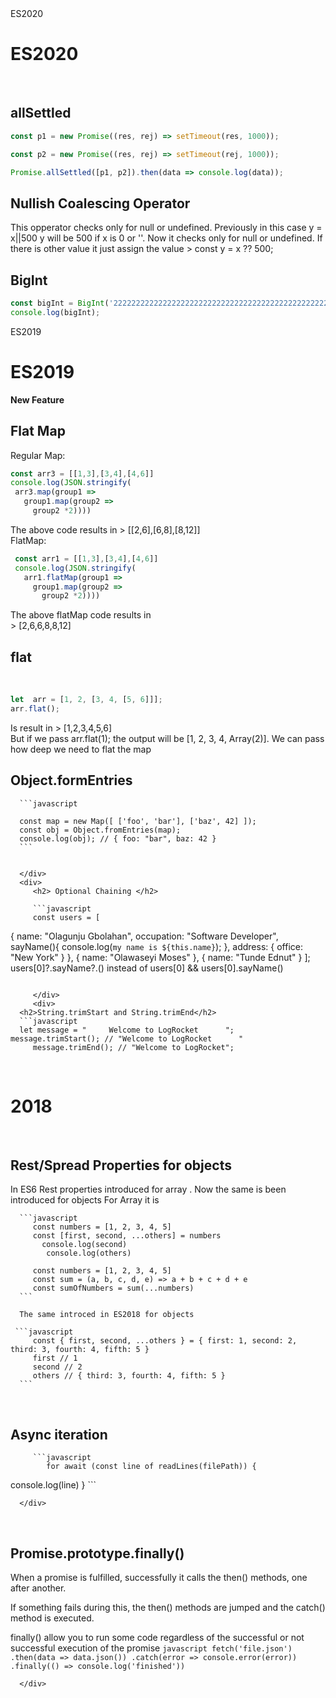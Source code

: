 <html>
   <head>
      <link rel="stylesheet" type="text/css" media="all" href="src/js/jsq.css" />
   </head>
   <body> 
      <div>
      <span class="es2020">
         ES2020
      </span>
      <h1>ES2020</h2>
      <div></br>
<h2>allSettled</h2>
<div>
   
```javascript
const p1 = new Promise((res, rej) => setTimeout(res, 1000));

const p2 = new Promise((res, rej) => setTimeout(rej, 1000));

Promise.allSettled([p1, p2]).then(data => console.log(data));
```

</div>
<div>
   <h2>Nullish Coalescing Operator</h2>
   <div>
      This opperator checks only for null or undefined. Previously in this case y = x||500 y will be 500 if x is 0 or ''. Now it checks only for null or undefined. If there is other value it just assign the value
         > const y = x ?? 500;
   </div>
</div>
<div>
   <h2>BigInt</h2>
   <div>

```javascript
const bigInt = BigInt('2222222222222222222222222222222222222222222222222222222222222222222222222222222222222222222222222222222222222222222222222222222222222222222222222222222222222222222222222222222222222222222222222222222222222222222222');
console.log(bigInt);
```
     
   </div>
</div>
</div>
      </div>
      </div>
      </div>
      <div style="position:relative;">
      <div class="es2019">
        ES2019
      </div>
      <h1>ES2019</h1>
      <div>
        <b>New Feature</b>
      </div>
      <h2> Flat Map </h2>
      <div>
        Regular Map: <br/>

```javascript
const arr3 = [[1,3],[3,4],[4,6]]
console.log(JSON.stringify(
 arr3.map(group1 => 
   group1.map(group2 => 
     group2 *2))))
```
The above code results in 
         > [[2,6],[6,8],[8,12]]
        <br/>
        FlatMap: 

```javascript
 const arr1 = [[1,3],[3,4],[4,6]]
 console.log(JSON.stringify(
   arr1.flatMap(group1 => 
     group1.map(group2 => 
       group2 *2))))
```
  
The above flatMap code results in  
        > [2,6,6,8,8,12]
      </div>
      <div>
      <h2> flat </h2>
      <br/>

```javascript
let  arr = [1, 2, [3, 4, [5, 6]]]; 
arr.flat();
```
Is result in 
      > [1,2,3,4,5,6]
<br/>
But if we pass arr.flat(1); the output will be [1, 2, 3, 4, Array(2)]. We can pass how deep we need to flat the map
<h2> Object.formEntries </h2>
      
      ```javascript

      const map = new Map([ ['foo', 'bar'], ['baz', 42] ]); 
      const obj = Object.fromEntries(map); 
      console.log(obj); // { foo: "bar", baz: 42 } 
      ```
      
      
      </div>
      <div>
         <h2> Optional Chaining </h2>

         ```javascript
         const users = [
  {
   name: "Olagunju Gbolahan",
   occupation: "Software Developer",
   sayName(){
    console.log(`my name is ${this.name}`);
   },
   address: { office: "New York" }
  },
  { name: "Olawaseyi Moses" },
  { name: "Tunde Ednut" }
];
         users[0]?.sayName?.() 
            instead of users[0] && users[0].sayName()
         
 ```

      </div>
      <div>
   <h2>String.trimStart and String.trimEnd</h2>
   ```javascript 
   let message = "     Welcome to LogRocket      ";
message.trimStart(); // "Welcome to LogRocket      "
      message.trimEnd(); // "Welcome to LogRocket";
  ```

   </div>
   <div>
      <br/>
   <h1>2018</h1>
   <br/>
   <h2>Rest/Spread Properties for objects</h2>
   <div>
      In ES6 Rest properties introduced for array . Now the same is been introduced for objects
      For Array it is 

      ```javascript
         const numbers = [1, 2, 3, 4, 5]
         const [first, second, ...others] = numbers
           console.log(second)
            console.log(others)

         const numbers = [1, 2, 3, 4, 5]
         const sum = (a, b, c, d, e) => a + b + c + d + e
         const sumOfNumbers = sum(...numbers)
      ```

      The same introced in ES2018 for objects

     ```javascript
         const { first, second, ...others } = { first: 1, second: 2, third: 3, fourth: 4, fifth: 5 }
         first // 1
         second // 2
         others // { third: 3, fourth: 4, fifth: 5 }
      ```

   </div>
   <div>
      <br/>
      <h2>Async iteration </h2>
      <div>
        
         ```javascript
            for await (const line of readLines(filePath)) {
  console.log(line)
}
         ```

      </div>
   </div>
   <div>
      <br/>
      <h2>Promise.prototype.finally()</h2>
      <div>
         When a promise is fulfilled, successfully it calls the then() methods, one after another.

If something fails during this, the then() methods are jumped and the catch() method is executed.

finally() allow you to run some code regardless of the successful or not successful execution of the promise
         ```javascript
           fetch('file.json')
  .then(data => data.json())
  .catch(error => console.error(error))
  .finally(() => console.log('finished'))
         ```

      </div>
   </div>
   </div>
    </div></body></html>
